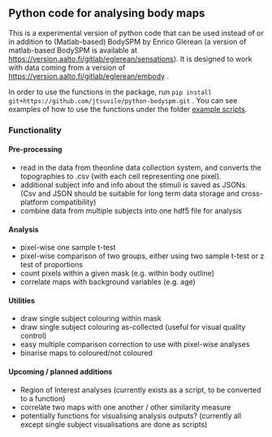 ## Python code for analysing body maps

This is a experimental version of python code that can be used instead of or in addition to (Matlab-based) BodySPM by Enrico Glerean (a version of matlab-based BodySPM is available at https://version.aalto.fi/gitlab/eglerean/sensations). 
It is designed to work with data coming from a version of https://version.aalto.fi/gitlab/eglerean/embody . 

In order to use the functions in the package, run `pip install git+https://github.com/jtsuvile/python-bodyspm.git` . You can see examples of how to use the functions under the folder [example scripts](example_scripts).

### Functionality
#### Pre-processing
 - read in the data from theonline data collection system, and converts the topographies to .csv (with each cell representing one pixel). 
 - additional subject info and info about the stimuli is saved as JSONs. (Csv and JSON should be suitable for long term data storage and cross-platform compatibility)
 - combine data from multiple subjects into one hdf5 file for analysis

#### Analysis
 - pixel-wise one sample t-test
 - pixel-wise comparison of two groups, either using two sample t-test or z test of proportions
 - count pixels within a given mask (e.g. within body outline)
 - correlate maps with background variables (e.g. age)

#### Utilities
 - draw single subject colouring within mask
 - draw single subject colouring as-collected (useful for visual quality control)
 - easy multiple comparison correction to use with pixel-wise analyses
 - binarise maps to coloured/not coloured
 
#### Upcoming / planned additions
 - Region of Interest analyses (currently exists as a script, to be converted to a function)
 - correlate two maps with one another / other similarity measure
 - potentially functions for visualising analysis outputs? (currently all except single subject visualisations are done as scripts)